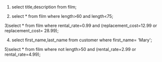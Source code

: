   1) select  title,description from film;
  

  2)  select * from film 
  where length>60 and length<75;
  
 
  3)select * from film
 where rental_rate=0.99 and (replacement_cost=12.99 or replacement_cost= 28.99);
 
 
  4) select first_name,last_name from customer
  where first_name= 'Mary';
  
  
  5)select * from film
 where not length>50 and (rental_rate=2.99 or rental_rate=4.99);
